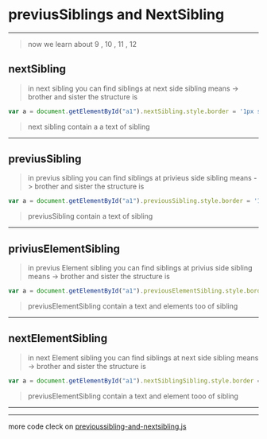 # previusSiblings and NextSibling

---
> now we learn about 9 , 10 , 11 , 12
## nextSibling
> in next sibling you can find siblings at next side 
sibling means -> brother and sister
the structure is 
```javascript
var a = document.getElementById("a1").nextSibling.style.border = '1px solid red';

```
> next sibling contain a a text of sibling 
---
## previusSibling
> in previus sibling you can find siblings at privieus side 
sibling means -> brother and sister
the structure is 
```javascript
var a = document.getElementById("a1").previousSibling.style.border = '1px solid red';

```
> previusSibling contain a text of sibling 
---
## priviusElementSibling
>  in previus Element sibling you can find siblings at privius side 
sibling means -> brother and sister
the structure is 
```javascript
var a = document.getElementById("a1").previousElementSibling.style.border = '1px solid red';

```
> previusElementSibling contain a text and elements too of sibling 
---
## nextElementSibling
>  in next Element sibling you can find siblings at next side 
sibling means -> brother and sister
the structure is 
```javascript
var a = document.getElementById("a1").nextSiblingSibling.style.border = '1px solid red';

```
> previusElementSibling contain a text and element tooo of sibling 
---
---
more code cleck on [previoussibling-and-nextsibling.js](../js/nextsinling-and-previoussibling-method.js)
